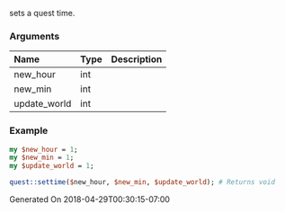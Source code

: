 sets a quest time.
### Arguments
**Name**|**Type**|**Description**
:---|:---|:---
new_hour|int|
new_min|int|
update_world|int|

### Example

```perl
my $new_hour = 1;
my $new_min = 1;
my $update_world = 1;

quest::settime($new_hour, $new_min, $update_world); # Returns void
```


Generated On 2018-04-29T00:30:15-07:00